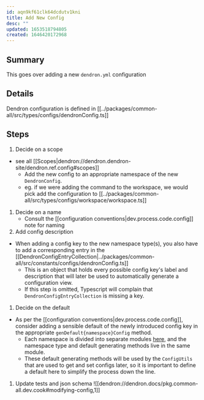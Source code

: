```yaml
---
id: aqn9kf61clk64dcdutv1kni
title: Add New Config
desc: ""
updated: 1653518794805
created: 1646420172968
---
```


## Summary

This goes over adding a new `dendron.yml` configuration

## Details

Dendron configuration is defined in [[../packages/common-all/src/types/configs/dendronConfig.ts]]

## Steps

1. Decide on a scope

- see all [[Scopes|dendron://dendron.dendron-site/dendron.ref.config#scopes]]
  - Add the new config to an appropriate namespace of the new `DendronConfig`.
  - eg. if we were adding the command to the workspace, we would pick add the configuration to [[../packages/common-all/src/types/configs/workspace/workspace.ts]]

1. Decide on a name
   - Consult the [[configuration conventions|dev.process.code.config]] note for naming
1. Add config description

- When adding a config key to the new namespace type(s), you also have to add a corresponding entry in the [[DendronConfigEntryCollection|../packages/common-all/src/constants/configs/dendronConfig.ts]]
  - This is an object that holds every possible config key's label and description that will later be used to automatically generate a configuration view.
  - If this step is omitted, Typescript will complain that `DendronConfigEntryCollection` is missing a key.

1. Decide on the default

- As per the [[configuration conventions|dev.process.code.config]], consider adding a sensible default of the newly introduced config key in the appropriate `genDefault{namespace}Config` method.
  - Each namespace is divided into separate modules [here](https://github.com/dendronhq/dendron/tree/master/packages/common-all/src/types/configs), and the namespace type and default generating methods live in the same module.
  - These default generating methods will be used by the `ConfigUtils` that are used to get and set configs later, so it is important to define a default here to simplify the process down the line.

1. Update tests and json schema
   ![[dendron://dendron.docs/pkg.common-all.dev.cook#modifying-config,1]]
